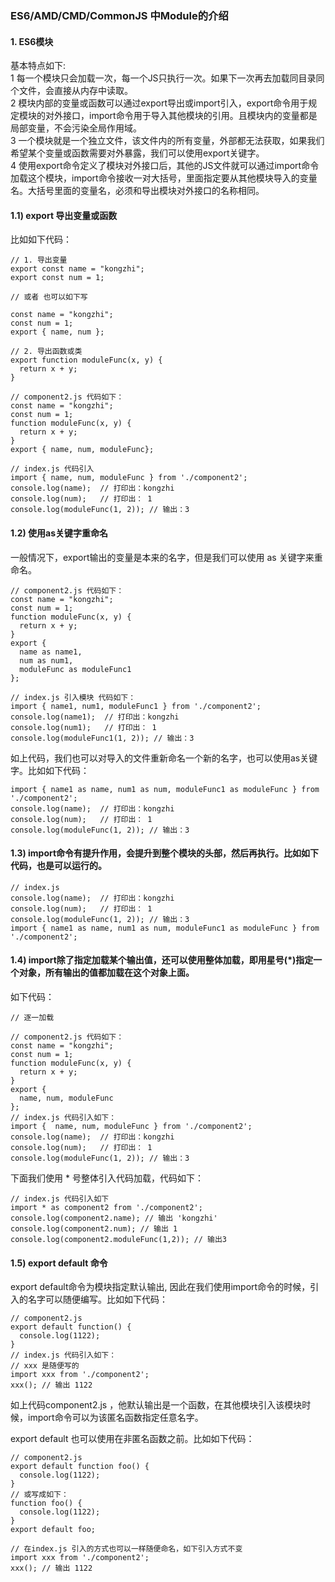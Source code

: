   
### ES6/AMD/CMD/CommonJS 中Module的介绍

#### 1. ES6模块
  基本特点如下:<br/>
  1 每一个模块只会加载一次，每一个JS只执行一次。如果下一次再去加载同目录同个文件，会直接从内存中读取。<br/>
  2 模块内部的变量或函数可以通过export导出或import引入，export命令用于规定模块的对外接口，import命令用于导入其他模块的引用。且模块内的变量都是局部变量，不会污染全局作用域。<br/>
  3 一个模块就是一个独立文件，该文件内的所有变量，外部都无法获取，如果我们希望某个变量或函数需要对外暴露，我们可以使用export关键字。<br/>
  4 使用export命令定义了模块对外接口后，其他的JS文件就可以通过import命令加载这个模块，import命令接收一对大括号，里面指定要从其他模块导入的变量名。大括号里面的变量名，必须和导出模块对外接口的名称相同。<br/>

#### 1.1) export 导出变量或函数
  比如如下代码：
```
// 1. 导出变量
export const name = "kongzhi";
export const num = 1;

// 或者 也可以如下写

const name = "kongzhi";
const num = 1;
export { name, num };

// 2. 导出函数或类
export function moduleFunc(x, y) {
  return x + y;
}

// component2.js 代码如下：
const name = "kongzhi";
const num = 1;
function moduleFunc(x, y) {
  return x + y;
}
export { name, num, moduleFunc};

// index.js 代码引入
import { name, num, moduleFunc } from './component2';
console.log(name);  // 打印出：kongzhi
console.log(num);   // 打印出： 1
console.log(moduleFunc(1, 2)); // 输出：3
```
#### 1.2) 使用as关键字重命名

  一般情况下，export输出的变量是本来的名字，但是我们可以使用 as 关键字来重命名。
```
// component2.js 代码如下：
const name = "kongzhi";
const num = 1;
function moduleFunc(x, y) {
  return x + y;
}
export { 
  name as name1,
  num as num1,
  moduleFunc as moduleFunc1
};

// index.js 引入模块 代码如下：
import { name1, num1, moduleFunc1 } from './component2';
console.log(name1);  // 打印出：kongzhi
console.log(num1);   // 打印出： 1
console.log(moduleFunc1(1, 2)); // 输出：3
```
  如上代码，我们也可以对导入的文件重新命名一个新的名字，也可以使用as关键字。比如如下代码：
```
import { name1 as name, num1 as num, moduleFunc1 as moduleFunc } from './component2';
console.log(name);  // 打印出：kongzhi
console.log(num);   // 打印出： 1
console.log(moduleFunc(1, 2)); // 输出：3
```
#### 1.3) import命令有提升作用，会提升到整个模块的头部，然后再执行。比如如下代码，也是可以运行的。
```
// index.js
console.log(name);  // 打印出：kongzhi
console.log(num);   // 打印出： 1
console.log(moduleFunc(1, 2)); // 输出：3
import { name1 as name, num1 as num, moduleFunc1 as moduleFunc } from './component2';
```
#### 1.4) import除了指定加载某个输出值，还可以使用整体加载，即用星号(*)指定一个对象，所有输出的值都加载在这个对象上面。

  如下代码：
```
// 逐一加载

// component2.js 代码如下：
const name = "kongzhi";
const num = 1;
function moduleFunc(x, y) {
  return x + y;
}
export { 
  name, num, moduleFunc
};
// index.js 代码引入如下：
import {  name, num, moduleFunc } from './component2';
console.log(name);  // 打印出：kongzhi
console.log(num);   // 打印出： 1
console.log(moduleFunc(1, 2)); // 输出：3
```
  下面我们使用 * 号整体引入代码加载，代码如下：
```
// index.js 代码引入如下
import * as component2 from './component2';
console.log(component2.name); // 输出 'kongzhi'
console.log(component2.num); // 输出 1
console.log(component2.moduleFunc(1,2)); // 输出3
```
#### 1.5) export default 命令

  export default命令为模块指定默认输出, 因此在我们使用import命令的时候，引入的名字可以随便编写。比如如下代码：
```
// component2.js 
export default function() {
  console.log(1122);
}
// index.js 代码引入如下：
// xxx 是随便写的
import xxx from './component2';
xxx(); // 输出 1122
```
  如上代码component2.js ，他默认输出是一个函数，在其他模块引入该模块时候，import命令可以为该匿名函数指定任意名字。

  export default 也可以使用在非匿名函数之前。比如如下代码：
```
// component2.js 
export default function foo() {
  console.log(1122);
}
// 或写成如下：
function foo() {
  console.log(1122);
}
export default foo;

// 在index.js 引入的方式也可以一样随便命名，如下引入方式不变
import xxx from './component2';
xxx(); // 输出 1122
```














